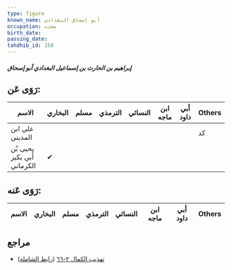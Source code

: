 ```yaml
---
type: figure
known_name: أبو إسحاق البغدادي
occupation: محدث
birth_date:
passing_date:
tahdhib_id: 158
---
```

##### إبراهيم بن الحارث بن إسماعيل البغدادي أبو إسحاق

## رَوَى عَن:
| الاسم                       | البخاري | مسلم | الترمذي | النسائي | ابن ماجه | أبي داود | Others |
| --------------------------- | ------- | ---- | ------- | ------- | -------- | -------- | ------ |
| علي ابن المديني             |         |      |         |         |          |          | كد     |
| يحيى بْن أَبي بكير الكرماني | ✔       |      |         |         |          |          |        |
## رَوَى عَنه:
| الاسم | البخاري | مسلم | الترمذي | النسائي | ابن ماجه | أبي داود | Others |
| ----- | ------- | ---- | ------- | ------- | -------- | -------- | ------ |
## مراجع
- [تهذيب الكمال ٢-٦٦](obsidian://open?vault=Tahdhib-al-Kamal&file=Figures/١٥٨-إبراهيم%20بن%20الحارث%20بن%20إسماعيل%20البغدادي%20أبو%20إسحاق) ([رابط الشاملة](https://shamela.ws/book/3722/547))